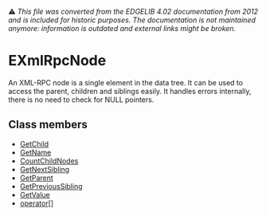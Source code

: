 :warning: _This file was converted from the EDGELIB 4.02 documentation from 2012 and is included for historic purposes. The documentation is not maintained anymore: information is outdated and external links might be broken._

# EXmlRpcNode

An XML-RPC node is a single element in the data tree. It can be used to access the parent, children and siblings easily. It handles errors internally, there is no need to check for NULL pointers.

## Class members
* [GetChild](exmlrpcnode_getchild.md)
* [GetName](exmlrpcnode_getname.md)
* [CountChildNodes](exmlrpcnode_countchildnodes.md)
* [GetNextSibling](exmlrpcnode_getnextsibling.md)
* [GetParent](exmlrpcnode_getparent.md)
* [GetPreviousSibling](exmlrpcnode_getprevioussibling.md)
* [GetValue](exmlrpcnode_getvalue.md)
* [operator[]](exmlrpcnode_operatorbracket.md)

